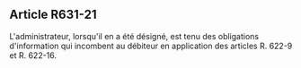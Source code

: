 Article R631-21
----
L'administrateur, lorsqu'il en a été désigné, est tenu des obligations
d'information qui incombent au débiteur en application des articles R. 622-9 et
R. 622-16.
